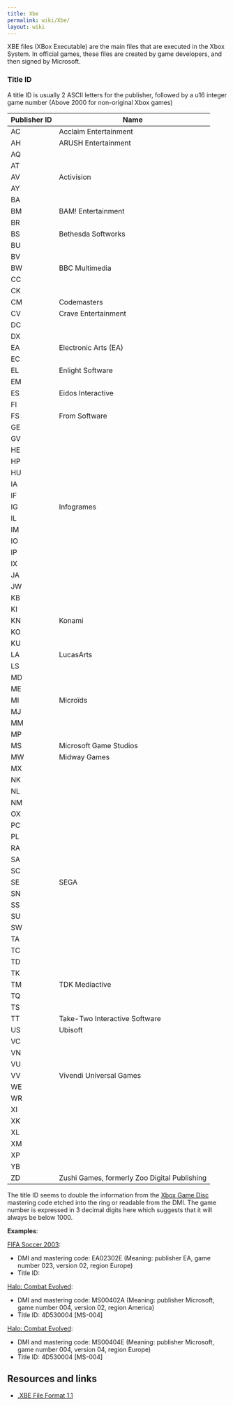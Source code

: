 ```yaml
---
title: Xbe
permalink: wiki/Xbe/
layout: wiki
---
```


XBE files (XBox Executable) are the main files that are executed in the
Xbox System. In official games, these files are created by game
developers, and then signed by Microsoft.

### Title ID

A title ID is usually 2 ASCII letters for the publisher, followed by a
u16 integer game number (Above 2000 for non-original Xbox games)

| Publisher ID | Name                                         |
|--------------|----------------------------------------------|
| AC           | Acclaim Entertainment                        |
| AH           | ARUSH Entertainment                          |
| AQ           |                                              |
| AT           |                                              |
| AV           | Activision                                   |
| AY           |                                              |
| BA           |                                              |
| BM           | BAM! Entertainment                           |
| BR           |                                              |
| BS           | Bethesda Softworks                           |
| BU           |                                              |
| BV           |                                              |
| BW           | BBC Multimedia                               |
| CC           |                                              |
| CK           |                                              |
| CM           | Codemasters                                  |
| CV           | Crave Entertainment                          |
| DC           |                                              |
| DX           |                                              |
| EA           | Electronic Arts (EA)                         |
| EC           |                                              |
| EL           | Enlight Software                             |
| EM           |                                              |
| ES           | Eidos Interactive                            |
| FI           |                                              |
| FS           | From Software                                |
| GE           |                                              |
| GV           |                                              |
| HE           |                                              |
| HP           |                                              |
| HU           |                                              |
| IA           |                                              |
| IF           |                                              |
| IG           | Infogrames                                   |
| IL           |                                              |
| IM           |                                              |
| IO           |                                              |
| IP           |                                              |
| IX           |                                              |
| JA           |                                              |
| JW           |                                              |
| KB           |                                              |
| KI           |                                              |
| KN           | Konami                                       |
| KO           |                                              |
| KU           |                                              |
| LA           | LucasArts                                    |
| LS           |                                              |
| MD           |                                              |
| ME           |                                              |
| MI           | Microïds                                     |
| MJ           |                                              |
| MM           |                                              |
| MP           |                                              |
| MS           | Microsoft Game Studios                       |
| MW           | Midway Games                                 |
| MX           |                                              |
| NK           |                                              |
| NL           |                                              |
| NM           |                                              |
| OX           |                                              |
| PC           |                                              |
| PL           |                                              |
| RA           |                                              |
| SA           |                                              |
| SC           |                                              |
| SE           | SEGA                                         |
| SN           |                                              |
| SS           |                                              |
| SU           |                                              |
| SW           |                                              |
| TA           |                                              |
| TC           |                                              |
| TD           |                                              |
| TK           |                                              |
| TM           | TDK Mediactive                               |
| TQ           |                                              |
| TS           |                                              |
| TT           | Take-Two Interactive Software                |
| US           | Ubisoft                                      |
| VC           |                                              |
| VN           |                                              |
| VU           |                                              |
| VV           | Vivendi Universal Games                      |
| WE           |                                              |
| WR           |                                              |
| XI           |                                              |
| XK           |                                              |
| XL           |                                              |
| XM           |                                              |
| XP           |                                              |
| YB           |                                              |
| ZD           | Zushi Games, formerly Zoo Digital Publishing |

The title ID seems to double the information from the [Xbox Game
Disc](/wiki/Xbox_Game_Disc "wikilink") mastering code etched into the ring or
readable from the DMI. The game number is expressed in 3 decimal digits
here which suggests that it will always be below 1000.

**Examples**:

[FIFA Soccer 2003](/wiki/FIFA_Soccer_2003 "wikilink"):

-   DMI and mastering code: EA02302E (Meaning: publisher EA, game number
    023, version 02, region Europe)
-   Title ID:

[Halo: Combat Evolved](/wiki/Halo:_Combat_Evolved "wikilink"):

-   DMI and mastering code: MS00402A (Meaning: publisher Microsoft, game
    number 004, version 02, region America)
-   Title ID: 4D530004 \[MS-004\]

[Halo: Combat Evolved](/wiki/Halo:_Combat_Evolved "wikilink"):

-   DMI and mastering code: MS00404E (Meaning: publisher Microsoft, game
    number 004, version 04, region Europe)
-   Title ID: 4D530004 \[MS-004\]

Resources and links
-------------------

-   [.XBE File Format 1.1](http://www.caustik.com/cxbx/download/xbe.htm)

